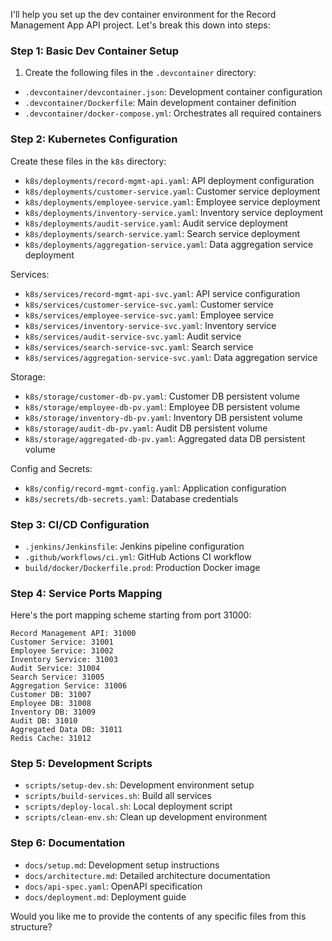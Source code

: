 I'll help you set up the dev container environment for the Record Management App API project. Let's break this down into steps:

### Step 1: Basic Dev Container Setup
1. Create the following files in the `.devcontainer` directory:
- `.devcontainer/devcontainer.json`: Development container configuration
- `.devcontainer/Dockerfile`: Main development container definition
- `.devcontainer/docker-compose.yml`: Orchestrates all required containers

### Step 2: Kubernetes Configuration
Create these files in the `k8s` directory:
- `k8s/deployments/record-mgmt-api.yaml`: API deployment configuration
- `k8s/deployments/customer-service.yaml`: Customer service deployment
- `k8s/deployments/employee-service.yaml`: Employee service deployment
- `k8s/deployments/inventory-service.yaml`: Inventory service deployment
- `k8s/deployments/audit-service.yaml`: Audit service deployment
- `k8s/deployments/search-service.yaml`: Search service deployment
- `k8s/deployments/aggregation-service.yaml`: Data aggregation service deployment

Services:
- `k8s/services/record-mgmt-api-svc.yaml`: API service configuration
- `k8s/services/customer-service-svc.yaml`: Customer service
- `k8s/services/employee-service-svc.yaml`: Employee service
- `k8s/services/inventory-service-svc.yaml`: Inventory service
- `k8s/services/audit-service-svc.yaml`: Audit service
- `k8s/services/search-service-svc.yaml`: Search service
- `k8s/services/aggregation-service-svc.yaml`: Data aggregation service

Storage:
- `k8s/storage/customer-db-pv.yaml`: Customer DB persistent volume
- `k8s/storage/employee-db-pv.yaml`: Employee DB persistent volume
- `k8s/storage/inventory-db-pv.yaml`: Inventory DB persistent volume
- `k8s/storage/audit-db-pv.yaml`: Audit DB persistent volume
- `k8s/storage/aggregated-db-pv.yaml`: Aggregated data DB persistent volume

Config and Secrets:
- `k8s/config/record-mgmt-config.yaml`: Application configuration
- `k8s/secrets/db-secrets.yaml`: Database credentials

### Step 3: CI/CD Configuration
- `.jenkins/Jenkinsfile`: Jenkins pipeline configuration
- `.github/workflows/ci.yml`: GitHub Actions CI workflow
- `build/docker/Dockerfile.prod`: Production Docker image

### Step 4: Service Ports Mapping
Here's the port mapping scheme starting from port 31000:
```
Record Management API: 31000
Customer Service: 31001
Employee Service: 31002
Inventory Service: 31003
Audit Service: 31004
Search Service: 31005
Aggregation Service: 31006
Customer DB: 31007
Employee DB: 31008
Inventory DB: 31009
Audit DB: 31010
Aggregated Data DB: 31011
Redis Cache: 31012
```

### Step 5: Development Scripts
- `scripts/setup-dev.sh`: Development environment setup
- `scripts/build-services.sh`: Build all services
- `scripts/deploy-local.sh`: Local deployment script
- `scripts/clean-env.sh`: Clean up development environment

### Step 6: Documentation
- `docs/setup.md`: Development setup instructions
- `docs/architecture.md`: Detailed architecture documentation
- `docs/api-spec.yaml`: OpenAPI specification
- `docs/deployment.md`: Deployment guide

Would you like me to provide the contents of any specific files from this structure?